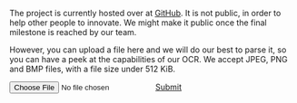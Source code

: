 The project is currently hosted over at [GitHub](https://github.com/lesocr). It is not public, in order to help other people to innovate. We might make it public once the final milestone is reached by our team.

However, you can upload a file here and we will do our best to parse it, so you can have a peek at the capabilities of our OCR. We accept JPEG, PNG and BMP files, with a file size under 512 KiB.

<form method="POST" enctype="multipart/form-data">
	<input type="file" name="file" />
	<a href="#" onclick="document.forms[0].submit()">Submit</a>
</form>
